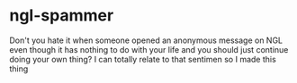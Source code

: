 # ngl-spammer
Don't you hate it when someone opened an anonymous message on NGL even though it has nothing to do with your life and you should just continue doing your own thing? I can totally relate to that sentimen so I made this thing
